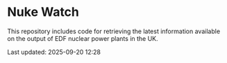 # Nuke Watch

This repository includes code for retrieving the latest information available on the output of EDF nuclear power plants in the UK.

Last updated: 2025-09-20 12:28